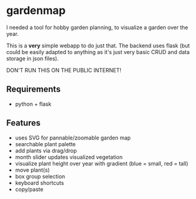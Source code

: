 
# gardenmap

I needed a tool for hobby garden planning, to visualize a garden over the year.

This is a **very** simple webapp to do just that.
The backend uses flask (but could be easily adapted to anything as it's just very basic CRUD and data storage in json files).

DON'T RUN THIS ON THE PUBLIC INTERNET!


## Requirements

* python + flask


## Features

* uses SVG for pannable/zoomable garden map
* searchable plant palette
* add plants via drag/drop
* month slider updates visualized vegetation
* visualize plant height over year with gradient (blue = small, red = tall)
* move plant(s)
* box group selection
* keyboard shortcuts
* copy/paste
